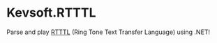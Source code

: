 # Kevsoft.RTTTL

Parse and play [RTTTL](https://en.wikipedia.org/wiki/Ring_Tone_Transfer_Language) (Ring Tone Text Transfer Language) using .NET!

